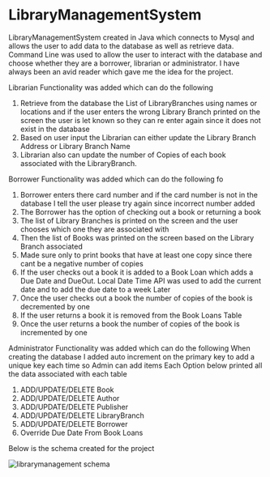 # LibraryManagementSystem

LibraryManagementSystem created in Java which connects to Mysql and allows the user to add data to the database as well as retrieve data. Command Line was used to allow the user to interact with the database and choose whether they are a borrower, librarian or administrator. I have always been an avid reader which gave me the idea for the project.

Librarian Functionality was added which can do the following

1) Retrieve from the database the List of LibraryBranches using names or locations and if the user enters the wrong Library Branch printed on the screen the user is let known so they can re enter again since it does not exist in the database
2) Based on user input the Librarian can either update the Library Branch Address or Library Branch Name
3) Librarian also can update the number of Copies of each book associated with the LibraryBranch.

Borrower Functionality was added which can do the following
fo
1) Borrower enters there card number and if the card number is not in the database I tell the user please try again since incorrect number added
2) The Borrower has the option of checking out a book or returning a book
3) The list of Library Branches is printed on the screen and the user chooses which one they are associated with
4) Then the list of Books was printed on the screen based on the Library Branch associated
5) Made sure only to print books that have at least one copy since there cant be a negative number of copies
6) If the user checks out a book it is added to a Book Loan which adds a Due Date and DueOut. Local Date Time API was used to add the current date and to add the due date to a week Later
7) Once the user checks out a book the number of copies of the book is decremented by one
8) If the user returns a book it is removed from the Book Loans Table
9) Once the user returns a book the number of copies of the book is incremented by one

Administrator Functionality was added which can do the following
When creating the database I added auto increment on the primary key to add a unique key each time so Admin can add items
Each Option below printed all the data associated with each table 

1) ADD/UPDATE/DELETE Book
2) ADD/UPDATE/DELETE Author
3) ADD/UPDATE/DELETE Publisher
4) ADD/UPDATE/DELETE LibraryBranch
5) ADD/UPDATE/DELETE Borrower
6) Override Due Date From Book Loans

Below is the schema created for the project

![librarymanagement schema](https://user-images.githubusercontent.com/26370037/52392980-2eb89d80-2a72-11e9-9d0d-275dfd63045c.PNG)
